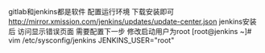 gitlab和jenkins都是软件
配置运行环境
下载安装即可
http://mirror.xmission.com/jenkins/updates/update-center.json
jenkins安装后 访问显示错误页面
需要配置下一步
    修改启动用户为root
    [root@jenkins ~]# vim /etc/sysconfig/jenkins
    JENKINS_USER="root"